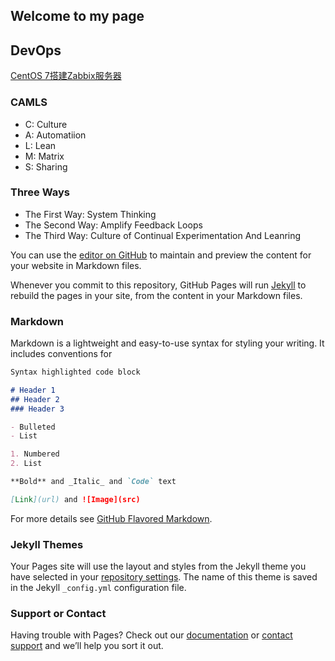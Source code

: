 ## Welcome to my page

## DevOps
[CentOS 7搭建Zabbix服务器]()

### CAMLS
- C: Culture
- A: Automatiion
- L: Lean
- M: Matrix
- S: Sharing

### Three Ways
- The First Way: System Thinking
- The Second Way: Amplify Feedback Loops
- The Third Way: Culture of Continual Experimentation And Leanring


You can use the [editor on GitHub](https://github.com/joeyulivecn/joeyulivecn.github.io/edit/master/README.md) to maintain and preview the content for your website in Markdown files.

Whenever you commit to this repository, GitHub Pages will run [Jekyll](https://jekyllrb.com/) to rebuild the pages in your site, from the content in your Markdown files.

### Markdown

Markdown is a lightweight and easy-to-use syntax for styling your writing. It includes conventions for

```markdown
Syntax highlighted code block

# Header 1
## Header 2
### Header 3

- Bulleted
- List

1. Numbered
2. List

**Bold** and _Italic_ and `Code` text

[Link](url) and ![Image](src)
```

For more details see [GitHub Flavored Markdown](https://guides.github.com/features/mastering-markdown/).

### Jekyll Themes

Your Pages site will use the layout and styles from the Jekyll theme you have selected in your [repository settings](https://github.com/joeyulivecn/joeyulivecn.github.io/settings). The name of this theme is saved in the Jekyll `_config.yml` configuration file.

### Support or Contact

Having trouble with Pages? Check out our [documentation](https://help.github.com/categories/github-pages-basics/) or [contact support](https://github.com/contact) and we’ll help you sort it out.
